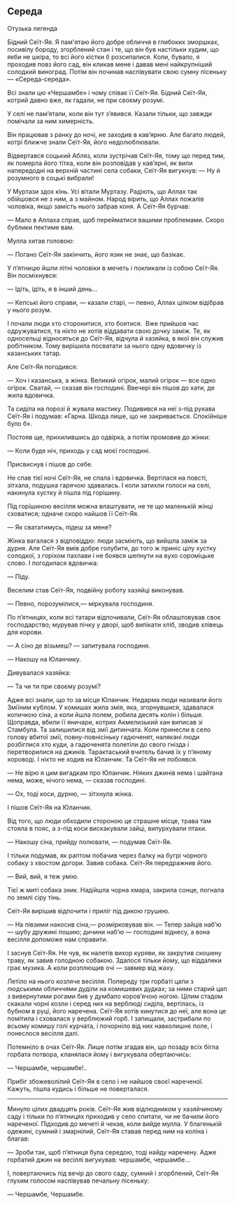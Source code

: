 ## Середа

Отузька легенда

Бідний Сеїт-Яя.
Я пам'ятаю його добре обличчя в глибоких зморшках, посивілу бороду, згорблений стан і те, що він був настільки худим, що якби не шкіра, то всі його кістки б розсипалися.
Коли, бувало, я проходив повз його сад, він кликав мене і давав мені найкрупніший солодкий виноград.
Потім він починав наспівувати свою сумну пісеньку — «Середа-середа».

Всі знали цю «Чершамбе» і чому співає її Сеїт-Яя.
Бідний Сеїт-Яя, котрий давно вже, як гадали, не при своєму розумі.

У селі не пам’ятали, коли він тут з’явився.
Казали тільки, що завжди помічали за ним химерність.

Він працював з ранку до ночі, не заходив в кав’ярню.
Але багато людей, котрі ближче знали Сеїт-Яя, його недолюблювали.

Відвертався соцький Абляз, коли зустрічав Сеїт-Яя, тому що перед тим, як померла його тітка, коли він розповідав у кав’ярні, як вили напередодні на верхній частині села собаки, Сеїт-Яя вигукнув:
— Ну й розумного в соцькі вибрали!

У Муртази здох кінь.
Усі вітали Муртазу.
Радіють, що Аллах так обійшовся не з ним, а з майном.
Народ вірить, що Аллах пожалів чоловіка, якщо замість нього забрав коня.
А Сеїт-Яя бурчав:

— Мало в Аллаха справ, щоб перейматися вашими проблемами.
Скоро бублики пектиме вам.

Мулла хитав головою:

— Погано Сеїт-Яя закінчить, його язик не знає, що базікає.

У п’ятницю йшли літні чоловіки в мечеть і покликали із собою Сеїт-Яя.
Він посміхнувся:

— Ідіть, ідіть, я в інший день...

— Кепські його справи, — казали старі, — певно, Аллах цілком відібрав у нього розум.

І почали люди хто сторонитися, хто боятися. 
Вже прийшов час одружуватися, та ніхто не хотів віддавати свою дочку заміж.
Те, як односельці відносяться до Сеїт-Яя, відчула й хазяйка, в якої він служив робітником.
Тому вирішила посватати за нього одну вдовичку із казанських татар.

Але Сеїт-Яя погодився:

— Хоч і казанська, а жінка.
Великий огірок, малий огірок — все одно огірок.
Сватай, — сказав він господині.
Ввечері він пішов до хати, де жила вдовичка.

Та сиділа на порозі й жувала мастику.
Подивився на неї з-під рукава Сеїт-Яя і подумав: «Гарна.
Шкода лише, що не закривається.
Спокійніше було б».

Постояв ще, прихилившись до одвірка, а потім промовив до жінки:

— Коли буде ніч, приходь у сад моєї господині.

Присвиснув і пішов до себе.

Не спав тієї ночі Сеїт-Яя, не спала і вдовичка.
Вертілася на повсті, зітхала, подушка гарячою здавалась.
І коли затихли голоси на селі, накинула хустку й пішла під горішину.

Під горішиною весілля можна влаштувати, не те що маленькій жінці сховатися; одначе скоро найшов її Сеїт-Яя.

— Як свататимусь, підеш за мене?

Жінка вагалася з відповіддю: люди засміють, що вийшла заміж за дурня.
Але Сеїт-Яя вмів добре голубити, до того ж приніс цілу хустку солодкої, з горіхом пахлави і не боявся шепнути на вухо сороміцьке слово.
І погодилася вдовичка:

— Піду.

Веселим став Сеїт-Яя, подвійну роботу хазяйці виконував.

— Певно, порозумілися,— міркувала господиня.

По п’ятницях, коли всі татари відпочивали, Сеїт-Яя облаштовував своє господарство; мурував пічку у дворі, щоб випікати хліб, зводив хлівець для корови.

— А сіно де візьмеш? — запитувала господиня.

— Накошу на Юланчику.

Дивувалася хазяйка:

— Та чи ти при своєму розумі?

Адже всі знали, що то за місце Юланчик.
Недарма люди називали його Зміїним кублом.
У комишах жила змія, яка, згорнувшися, здавалася копичкою сіна, а коли йшла полем, робила десять колін і більше.
Щоправда, вбили її яничари, котрих Акмелизький хан виписав зі Стамбула.
Та залишилися від змії дитинчата.
Коли принесли в село голову вбитої змії, повну-повнісіньку гадюченят, налякані люди розбіглися хто куди, а гадюченята полетіли до свого гнізда і перетворилися на джинів.
Тарактаський вчитель бачив їх у п’яному хороводі.
І ніхто не ходив на Юланчик.
Та Сеїт-Яя не побоявся.

— Не вірю я цим вигадкам про Юланчик.
Ніяких джинів нема і шайтана нема, може, нічого нема, — сказав господині.

— Ох, тоді коси, дурню, — зітхнула жінка.

І пішов Сеїт-Яя на Юланчик.

Від того, що люди обходили стороною це страшне місце, трава там стояла в пояс, а з-під коси вискакували зайці, випурхували птахи.

— Накошу сіна, прийду полювати, — подумав Сеїт-Яя.

І тільки подумав, як раптом побачив через балку на бугрі чорного собаку з хвостом догори.
Завив собака.
Сеїт-Яя передражнив його.

— Вий, вий, я теж умію.

Тієї ж миті собака зник.
Надійшла чорна хмара, закрила сонце, погнала по землі сіру тінь.

Сеїт-Яя вирішив відпочити і приліг під дикою грушею.

— На півзими накосив сіна,— розмірковував він. — Тепер зайців наб’ю — шубу дружині пошию; дичини наб’ю — господині віднесу, а вона весілля допоможе нам справити.

І заснув Сеїт-Яя.
Не чув, як налетів вихор куряви, як закрутив скошену траву, як завив голодною собакою.
Здалося тільки йому, що віддалеки грає музика.
А коли розплющив очі — завмер від жаху.

Летіло на нього козляче весілля.
Попереду три горбаті цапи з людськими обличчями дуділи на комишевих дудках; за ними старий цап з вивернутими рогами бив у думбало коров’ячою ногою.
Цілим стадом скакали чорні козли і серед них на верблюді сиділа, вертілась, із бубном в руці, його наречена.
Сеїт-Яя хотів кинутися до неї, але вона це помітила і сховалася у верблюжий горб.
І запищали, застрибали по всьому комишу голі курчата, і почорніло від них навколишнє поле, і понеслося весілля далі.

Потемніло в очах Сеїт-Яя.
Лише потім згадав він, що позаду всіх бігла горбата потвора, кланялася йому і вигукувала обертаючись:

— Чершамбе, чершамбе!..

Прибіг збожеволілий Сеїт-Яя в село і не найшов своєї нареченої.
Кажуть, пішла кудись і більше не поверталася.

* * *

Минуло цілих двадцять років.
Сеїт-Яя жив відлюдником у хазяйчиному саду і тільки по п’ятницях приходив у село спитати, чи не бачили його нареченої.
Підходив до мечеті й чекав, коли вийде мулла.
У благенькій одежині, сумний і змарнілий, Сеїт-Яя ставав перед ним на коліна і благав:

— Зроби так, щоб п’ятниця була середою, тоді найду наречену.
Адже горбатий джин на весіллі вигукував: чершамбе, чершамбе...

І, повертаючись під вечір до свого саду, сумний і згорблений, Сеїт-Яя глухим голосом наспівував печальну пісеньку:

— Чершамбе, Чершамбе.
